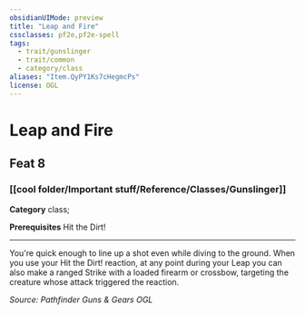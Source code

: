 ```yaml
---
obsidianUIMode: preview
title: "Leap and Fire"
cssclasses: pf2e,pf2e-spell
tags:
  - trait/gunslinger
  - trait/common
  - category/class
aliases: "Item.QyPY1Ks7cHegmcPs"
license: OGL
---
```

# Leap and Fire
## Feat 8
### [[cool folder/Important stuff/Reference/Classes/Gunslinger]]

**Category** class; 



**Prerequisites** Hit the Dirt!
* * *
You're quick enough to line up a shot even while diving to the ground. When you use your Hit the Dirt! reaction, at any point during your Leap you can also make a ranged Strike with a loaded firearm or crossbow, targeting the creature whose attack triggered the reaction.

*Source: Pathfinder Guns & Gears*
*OGL*
